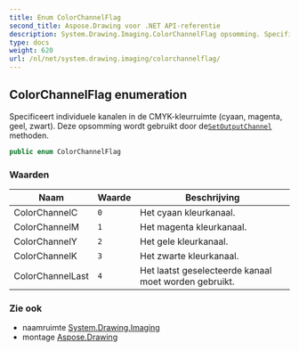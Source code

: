 ```yaml
---
title: Enum ColorChannelFlag
second_title: Aspose.Drawing voor .NET API-referentie
description: System.Drawing.Imaging.ColorChannelFlag opsomming. Specificeert individuele kanalen in de CMYKkleurruimte cyaan magenta geel zwart. Deze opsomming wordt gebruikt door deSetOutputChannel methoden.
type: docs
weight: 620
url: /nl/net/system.drawing.imaging/colorchannelflag/
---
```

## ColorChannelFlag enumeration

Specificeert individuele kanalen in de CMYK-kleurruimte (cyaan, magenta, geel, zwart). Deze opsomming wordt gebruikt door de[`SetOutputChannel`](../imageattributes/setoutputchannel/) methoden.

```csharp
public enum ColorChannelFlag
```

### Waarden

| Naam | Waarde | Beschrijving |
| --- | --- | --- |
| ColorChannelC | `0` | Het cyaan kleurkanaal. |
| ColorChannelM | `1` | Het magenta kleurkanaal. |
| ColorChannelY | `2` | Het gele kleurkanaal. |
| ColorChannelK | `3` | Het zwarte kleurkanaal. |
| ColorChannelLast | `4` | Het laatst geselecteerde kanaal moet worden gebruikt. |

### Zie ook

* naamruimte [System.Drawing.Imaging](../../system.drawing.imaging/)
* montage [Aspose.Drawing](../../)


